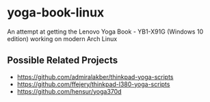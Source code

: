 # yoga-book-linux
An attempt at getting the Lenovo Yoga Book - YB1-X91G (Windows 10 edition) working on modern Arch Linux


## Possible Related Projects

- https://github.com/admiralakber/thinkpad-yoga-scripts
- https://github.com/ffejery/thinkpad-l380-yoga-scripts
- https://github.com/hensur/yoga370d
